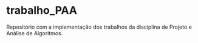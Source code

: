 # trabalho_PAA
Repositório com a implementação dos trabalhos da disciplina de Projeto e Análise de Algoritmos.
